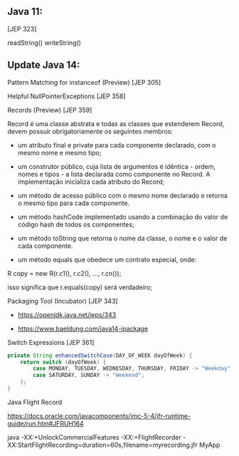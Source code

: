 ## Java 11:
[JEP 323]

readString() 
writeString()


## Update Java 14:

Pattern Matching for instanceof (Preview) [JEP 305]

Helpful NullPointerExceptions [JEP 358]

Records (Preview) [JEP 359]

Record é uma classe abstrata e todas as classes que estenderem Record, devem possuir obrigatoriamente os seguintes membros:

- um atributo final e private para cada componente declarado, com o mesmo nome e mesmo tipo;

- um construtor público, cuja lista de argumentos é idêntica - ordem, nomes e tipos - a lista declarada como componente no Record. A implementação inicializa cada atributo do Record;

- um método de acesso público com o mesmo nome declarado e retorna o mesmo tipo para cada componente.

- um método hashCode implementado usando a combinação do valor de código hash de todos os componentes;

- um método toString que retorna o nome da classe, o nome e o valor de cada componente.

- um método equals que obedece um contrato especial, onde:

R copy = new R(r.c1(), r.c2(), ..., r.cn());

isso significa que r.equals(copy) será verdadeiro;

Packaging Tool (Incubator) [JEP 343]

- https://openjdk.java.net/jeps/343

- https://www.baeldung.com/java14-jpackage

Switch Expressions [JEP 361]

```java
private String enhancedSwitchCase(DAY_OF_WEEK dayOfWeek) {
    return switch (dayOfWeek) {
        case MONDAY, TUESDAY, WEDNESDAY, THURSDAY, FRIDAY -> "Weekday";
        case SATURDAY, SUNDAY -> "Weekend";
    };
}
```

Java Flight Record

https://docs.oracle.com/javacomponents/jmc-5-4/jfr-runtime-guide/run.htm#JFRUH164

java -XX:+UnlockCommercialFeatures -XX:+FlightRecorder -XX:StartFlightRecording=duration=60s,filename=myrecording.jfr MyApp
